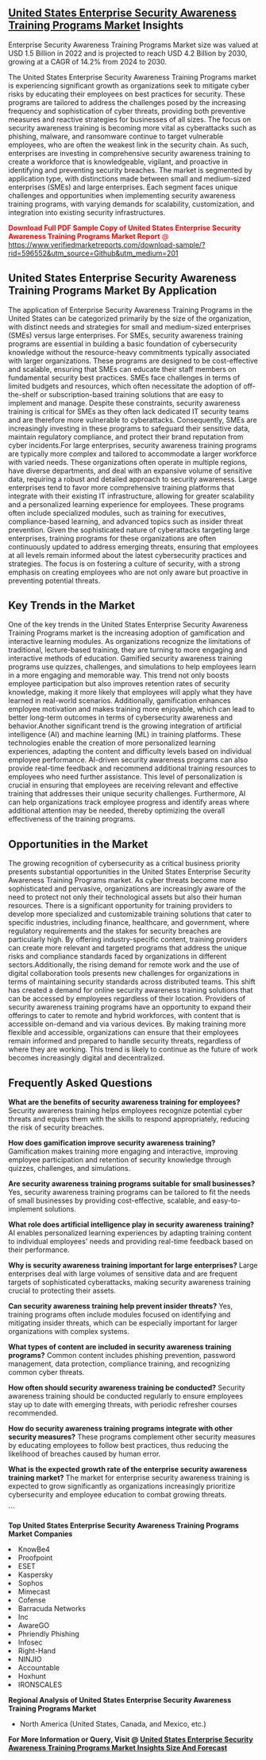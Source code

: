<h2><a href="https://www.verifiedmarketreports.com/download-sample/?rid=596552&amp;utm_source=Github&amp;utm_medium=201" target="_blank">United States Enterprise Security Awareness Training Programs Market</a> Insights</h2><p>Enterprise Security Awareness Training Programs Market size was valued at USD 1.5 Billion in 2022 and is projected to reach USD 4.2 Billion by 2030, growing at a CAGR of 14.2% from 2024 to 2030.</p><p><p>The United States Enterprise Security Awareness Training Programs market is experiencing significant growth as organizations seek to mitigate cyber risks by educating their employees on best practices for security. These programs are tailored to address the challenges posed by the increasing frequency and sophistication of cyber threats, providing both preventive measures and reactive strategies for businesses of all sizes. The focus on security awareness training is becoming more vital as cyberattacks such as phishing, malware, and ransomware continue to target vulnerable employees, who are often the weakest link in the security chain. As such, enterprises are investing in comprehensive security awareness training to create a workforce that is knowledgeable, vigilant, and proactive in identifying and preventing security breaches. The market is segmented by application type, with distinctions made between small and medium-sized enterprises (SMEs) and large enterprises. Each segment faces unique challenges and opportunities when implementing security awareness training programs, with varying demands for scalability, customization, and integration into existing security infrastructures. <p><span class=""><span style="color: #ff0000;"><strong>Download Full PDF Sample Copy of United States Enterprise Security Awareness Training Programs Market Report</strong> @ </span><a href="https://www.verifiedmarketreports.com/download-sample/?rid=596552&amp;utm_source=Github&amp;utm_medium=201" target="_blank">https://www.verifiedmarketreports.com/download-sample/?rid=596552&amp;utm_source=Github&amp;utm_medium=201</a></span></p></p><h2>United States Enterprise Security Awareness Training Programs Market By Application</h2><p>The application of Enterprise Security Awareness Training Programs in the United States can be categorized primarily by the size of the organization, with distinct needs and strategies for small and medium-sized enterprises (SMEs) versus large enterprises. For SMEs, security awareness training programs are essential in building a basic foundation of cybersecurity knowledge without the resource-heavy commitments typically associated with larger organizations. These programs are designed to be cost-effective and scalable, ensuring that SMEs can educate their staff members on fundamental security best practices. SMEs face challenges in terms of limited budgets and resources, which often necessitate the adoption of off-the-shelf or subscription-based training solutions that are easy to implement and manage. Despite these constraints, security awareness training is critical for SMEs as they often lack dedicated IT security teams and are therefore more vulnerable to cyberattacks. Consequently, SMEs are increasingly investing in these programs to safeguard their sensitive data, maintain regulatory compliance, and protect their brand reputation from cyber incidents.For large enterprises, security awareness training programs are typically more complex and tailored to accommodate a larger workforce with varied needs. These organizations often operate in multiple regions, have diverse departments, and deal with an expansive volume of sensitive data, requiring a robust and detailed approach to security awareness. Large enterprises tend to favor more comprehensive training platforms that integrate with their existing IT infrastructure, allowing for greater scalability and a personalized learning experience for employees. These programs often include specialized modules, such as training for executives, compliance-based learning, and advanced topics such as insider threat prevention. Given the sophisticated nature of cyberattacks targeting large enterprises, training programs for these organizations are often continuously updated to address emerging threats, ensuring that employees at all levels remain informed about the latest cybersecurity practices and strategies. The focus is on fostering a culture of security, with a strong emphasis on creating employees who are not only aware but proactive in preventing potential threats.<h2>Key Trends in the Market</h2><p>One of the key trends in the United States Enterprise Security Awareness Training Programs market is the increasing adoption of gamification and interactive learning modules. As organizations recognize the limitations of traditional, lecture-based training, they are turning to more engaging and interactive methods of education. Gamified security awareness training programs use quizzes, challenges, and simulations to help employees learn in a more engaging and memorable way. This trend not only boosts employee participation but also improves retention rates of security knowledge, making it more likely that employees will apply what they have learned in real-world scenarios. Additionally, gamification enhances employee motivation and makes training more enjoyable, which can lead to better long-term outcomes in terms of cybersecurity awareness and behavior.Another significant trend is the growing integration of artificial intelligence (AI) and machine learning (ML) in training platforms. These technologies enable the creation of more personalized learning experiences, adapting the content and difficulty levels based on individual employee performance. AI-driven security awareness programs can also provide real-time feedback and recommend additional training resources to employees who need further assistance. This level of personalization is crucial in ensuring that employees are receiving relevant and effective training that addresses their unique security challenges. Furthermore, AI can help organizations track employee progress and identify areas where additional attention may be needed, thereby optimizing the overall effectiveness of the training programs.<h2>Opportunities in the Market</h2><p>The growing recognition of cybersecurity as a critical business priority presents substantial opportunities in the United States Enterprise Security Awareness Training Programs market. As cyber threats become more sophisticated and pervasive, organizations are increasingly aware of the need to protect not only their technological assets but also their human resources. There is a significant opportunity for training providers to develop more specialized and customizable training solutions that cater to specific industries, including finance, healthcare, and government, where regulatory requirements and the stakes for security breaches are particularly high. By offering industry-specific content, training providers can create more relevant and targeted programs that address the unique risks and compliance standards faced by organizations in different sectors.Additionally, the rising demand for remote work and the use of digital collaboration tools presents new challenges for organizations in terms of maintaining security standards across distributed teams. This shift has created a demand for online security awareness training solutions that can be accessed by employees regardless of their location. Providers of security awareness training programs have an opportunity to expand their offerings to cater to remote and hybrid workforces, with content that is accessible on-demand and via various devices. By making training more flexible and accessible, organizations can ensure that their employees remain informed and prepared to handle security threats, regardless of where they are working. This trend is likely to continue as the future of work becomes increasingly digital and decentralized.<h2>Frequently Asked Questions</h2><p><strong>What are the benefits of security awareness training for employees?</strong> Security awareness training helps employees recognize potential cyber threats and equips them with the skills to respond appropriately, reducing the risk of security breaches.</p><p><strong>How does gamification improve security awareness training?</strong> Gamification makes training more engaging and interactive, improving employee participation and retention of security knowledge through quizzes, challenges, and simulations.</p><p><strong>Are security awareness training programs suitable for small businesses?</strong> Yes, security awareness training programs can be tailored to fit the needs of small businesses by providing cost-effective, scalable, and easy-to-implement solutions.</p><p><strong>What role does artificial intelligence play in security awareness training?</strong> AI enables personalized learning experiences by adapting training content to individual employees' needs and providing real-time feedback based on their performance.</p><p><strong>Why is security awareness training important for large enterprises?</strong> Large enterprises deal with large volumes of sensitive data and are frequent targets of sophisticated cyberattacks, making security awareness training crucial to protecting their assets.</p><p><strong>Can security awareness training help prevent insider threats?</strong> Yes, training programs often include modules focused on identifying and mitigating insider threats, which can be especially important for larger organizations with complex systems.</p><p><strong>What types of content are included in security awareness training programs?</strong> Common content includes phishing prevention, password management, data protection, compliance training, and recognizing common cyber threats.</p><p><strong>How often should security awareness training be conducted?</strong> Security awareness training should be conducted regularly to ensure employees stay up to date with emerging threats, with periodic refresher courses recommended.</p><p><strong>How do security awareness training programs integrate with other security measures?</strong> These programs complement other security measures by educating employees to follow best practices, thus reducing the likelihood of breaches caused by human error.</p><p><strong>What is the expected growth rate of the enterprise security awareness training market?</strong> The market for enterprise security awareness training is expected to grow significantly as organizations increasingly prioritize cybersecurity and employee education to combat growing threats.</p>```</p><p><strong>Top United States Enterprise Security Awareness Training Programs Market Companies</strong></p><div data-test-id=""><p><li>KnowBe4</li><li> Proofpoint</li><li> ESET</li><li> Kaspersky</li><li> Sophos</li><li> Mimecast</li><li> Cofense</li><li> Barracuda Networks</li><li> Inc</li><li> AwareGO</li><li> Phriendly Phishing</li><li> Infosec</li><li> Right-Hand</li><li> NINJIO</li><li> Accountable</li><li> Hoxhunt</li><li> IRONSCALES</li></p><div><strong>Regional Analysis of&nbsp;United States Enterprise Security Awareness Training Programs Market</strong></div><ul><li dir="ltr"><p dir="ltr">North America&nbsp;(United States, Canada, and Mexico, etc.)</p></li></ul><p><strong>For More Information or Query, Visit @&nbsp;</strong><strong><a href="https://www.verifiedmarketreports.com/product/enterprise-security-awareness-training-programs-market/?utm_source=Github&amp;utm_medium=201" target="_blank">United States Enterprise Security Awareness Training Programs Market Insights Size And Forecast</a></strong></p></div>

